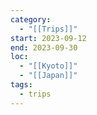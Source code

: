 ```yaml
---
category:
  - "[[Trips]]"
start: 2023-09-12
end: 2023-09-30
loc:
  - "[[Kyoto]]"
  - "[[Japan]]"
tags:
  - trips
---
```



